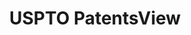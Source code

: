 ---
layout: default
bigquery: https://console.cloud.google.com/bigquery?p=patents-public-data&d=patentsview&page=dataset
citation: Attribution should be given to PatentsView for use, distribution, or derivative
  works.
code: https://github.com/CSSIP-AIR/PatentsView-Code-Snippets/
contributors: USPTO
cost: None
description: 'PatentsView includes US patent data including raw data (summaries, applications,
  pregrant applications), disambugations of inventors and assignees, and inventor
  gender estimates.  Also foreign priority data, # of figures and sheets, and government
  interest statements.'
documentation: https://patentsview.org/query/builder-faqs
last_edit: 04/07/2022, 21:59:59
location: https://patentsview.org/
maintained_by: USPTO
record_creation_timestamp: 12/2/2020 17:20:46
schema_fields:
- disamb_inventor_id_20180528
- male_flag
- date
- sequence
- _371_date
- sector_title
- abstract
- f371_date
- county_fips
- type
- action_date
- disamb_inventor_id_20171003
- disamb_assignee_id_20200929
- uuid
- patent_id
- length
- disamb_assignee_id_20191231
- disamb_inventor_id_20170307
- status
- field_id
- rawlocation_id
- classification_status
- term_grant
- disclaimer_date
- application_id
- filename
- lname
- disamb_inventor_id_20191231
- disamb_inventor_id_20181127
- classification_level
- longitude
- _102_date
- deceased
- fname
- disamb_assignee_id_20190312
- lawyer_id
- disamb_inventor_id_20171226
- disamb_assignee_id_20200331
- mainclass_id
- male
- f102_date
- section
- rule_47
- doctype
- series_code
- disamb_inventor_id_20200630
- applicant_type
- level_one
- subsection_id
- designation
- disamb_inventor_id_20190820
- group
- level_three
- num_figures
- subclass
- term_extension
- city
- organization
- main_group
- category_id
- disamb_inventor_id_20191008
- field_title
- term_disclaimer
- disamb_assignee_id_20181127
- disamb_inventor_id_20200331
- title
- lapse_of_patent
- rawassignee_id
- subclass_id
- num_sheets
- county
- role
- subcategory_id
- inventor_id
- rawinventor_id
- variety
- location_id
- publication_number
- num_claims
- dependent
- rel_id
- classification_data_source
- disamb_assignee_id_20190820
- citation_id
- level_two
- reldocno
- disamb_inventor_id_20200929
- symbol_position
- subgroup_id
- classification_value
- organization_id
- state_fips
- number
- id
- group_id
- doc_type
- ipc_class
- relkind
- subgroup
- ipc_version_indicator
- section_id
- latlong
- gi_statement
- disamb_assignee_id_20191008
- category
- disamb_inventor_id_20190312
- text
- kind
- attribution_status
- contract_award_number
- latitude
- disamb_inventor_id_20201229
- assignee_id
- num
- name_last
- disamb_inventor_id_20170808
- withdrawn
- latin_name
- country_transformed
- name_first
- exemplary
- name
- country
- disamb_assignee_id_20200630
- state
shortname: patentsview
tags:
- disambiguation
- United States
- gender
terms_of_use: Creative Commons Attribution 4.0 International License.
timeframe: 1963-1999
title: USPTO PatentsView
uuid: cf1780b1-e265-4e49-8d1d-83b9cfe0fd9a
---